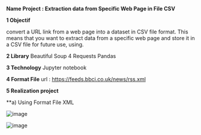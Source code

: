 **Name Project : Extraction data from Specific Web Page in File CSV**

**1 Objectif** 

convert a URL link from a web page into a dataset in CSV file format.
This means that you want to extract data from a specific web page and store it in a CSV file for future use, using.

**2 Library**
Beautiful Soup 4
Requests
Pandas

**3 Technology**
Jupyter notebook

**4 Format File**
url : https://feeds.bbci.co.uk/news/rss.xml

**5 Realization project**

**a) Using Format File XML 

![image](https://github.com/user-attachments/assets/25d1d8c0-b8a5-432e-9716-0c7d897c693e)

![image](https://github.com/user-attachments/assets/42c15c45-e697-4e91-bba6-fdad947cfcca)


